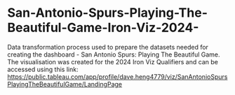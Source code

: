 # San-Antonio-Spurs-Playing-The-Beautiful-Game-Iron-Viz-2024-
Data transformation process used to prepare the datasets needed for creating the dashboard - San Antonio Spurs: Playing The Beautiful Game. The visualisation was created for the 2024 Iron Viz Qualifiers and can be accessed using this link: https://public.tableau.com/app/profile/dave.heng4779/viz/SanAntonioSpursPlayingTheBeautifulGame/LandingPage
